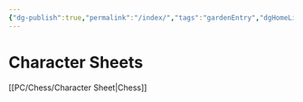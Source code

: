 ```yaml
---
{"dg-publish":true,"permalink":"/index/","tags":"gardenEntry","dgHomeLink":true,"dgPassFrontmatter":false}
---
```


# Character Sheets
[[PC/Chess/Character Sheet|Chess]]